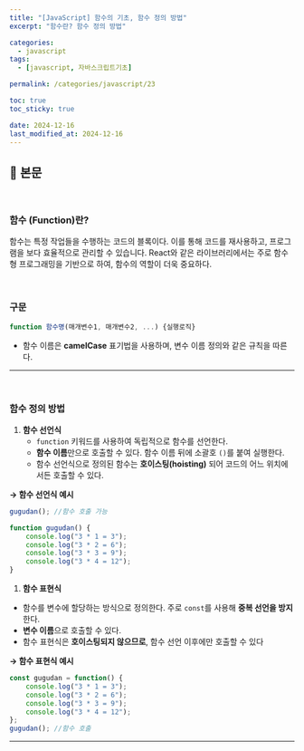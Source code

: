 ```yaml
---
title: "[JavaScript] 함수의 기초, 함수 정의 방법"
excerpt: "함수란? 함수 정의 방법"

categories:
  - javascript
tags:
  - [javascript, 자바스크립트기초]

permalink: /categories/javascript/23

toc: true
toc_sticky: true

date: 2024-12-16
last_modified_at: 2024-12-16
---
```


## 🦥 본문

<br>

### **함수 (Function)란?**

함수는 특정 작업들을 수행하는 코드의 블록이다. 이를 통해 코드를 재사용하고, 프로그램을 보다 효율적으로 관리할 수 있습니다. React와 같은 라이브러리에서는 주로 함수형 프로그래밍을 기반으로 하여, 함수의 역할이 더욱 중요하다.

<br>

### **구문**

```jsx
function 함수명(매개변수1, 매개변수2, ...) {실행로직}
```

- 함수 이름은 **camelCase** 표기법을 사용하며, 변수 이름 정의와 같은 규칙을 따른다.

---

<br>

### **함수 정의 방법**

1. **함수 선언식**
    - `function` 키워드를 사용하여 독립적으로 함수를 선언한다.
    - **함수 이름**만으로 호출할 수 있다. 함수 이름 뒤에 소괄호 `()`를 붙여 실행한다.
    - 함수 선언식으로 정의된 함수는 **호이스팅(hoisting)** 되어 코드의 어느 위치에서든 호출할 수 있다.

**→ 함수 선언식 예시**

```jsx
gugudan(); //함수 호출 가능

function gugudan() {
    console.log("3 * 1 = 3");
    console.log("3 * 2 = 6");
    console.log("3 * 3 = 9");
    console.log("3 * 4 = 12");
}
```

1.  **함수 표현식**
- 함수를 변수에 할당하는 방식으로 정의한다. 주로 `const`를 사용해 **중복 선언을 방지**한다.
- **변수 이름**으로 호출할 수 있다.
- 함수 표현식은 **호이스팅되지 않으므로**, 함수 선언 이후에만 호출할 수 있다

**→ 함수 표현식 예시**

```jsx
const gugudan = function() {
    console.log("3 * 1 = 3");
    console.log("3 * 2 = 6");
    console.log("3 * 3 = 9");
    console.log("3 * 4 = 12");
};
gugudan(); //함수 호출

```

---
<br>
<br>




